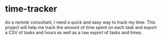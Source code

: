 # time-tracker
As a remote consultant, I need a quick and easy way to track my time. This project will help me track the amount of time spent on each task and export a CSV of tasks and hours as well as a raw export of tasks and times.

